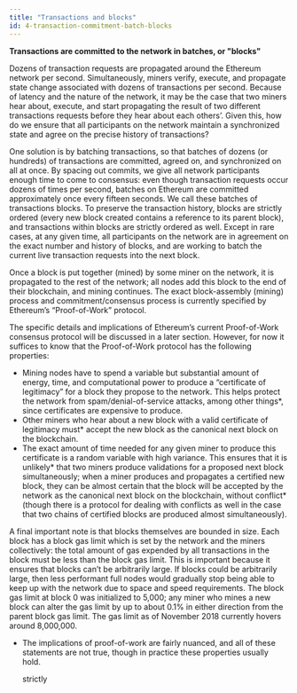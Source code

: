 ```yaml
---
title: "Transactions and blocks"
id: 4-transaction-commitment-batch-blocks
---
```


**Transactions are committed to the network in batches, or "blocks"**

Dozens of transaction requests are propagated around the Ethereum network per second. Simultaneously, miners verify, execute, and propagate state change associated with dozens of transactions per second. Because of latency and the nature of the network, it may be the case that two miners hear about, execute, and start propagating the result of two different transactions requests before they hear about each others’. Given this, how do we ensure that all participants on the network maintain a synchronized state and agree on the precise history of transactions?

One solution is by batching transactions, so that batches of dozens (or hundreds) of transactions are committed, agreed on, and synchronized on all at once. By spacing out commits, we give all network participants enough time to come to consensus: even though transaction requests occur dozens of times per second, batches on Ethereum are committed approximately once every fifteen seconds. We call these batches of transactions blocks. To preserve the transaction history, blocks are strictly ordered (every new block created contains a reference to its parent block), and transactions within blocks are strictly ordered as well. Except in rare cases, at any given time, all participants on the network are in agreement on the exact number and history of blocks, and are working to batch the current live transaction requests into the next block.

Once a block is put together (mined) by some miner on the network, it is propagated to the rest of the network; all nodes add this block to the end of their blockchain, and mining continues. The exact block-assembly (mining) process and commitment/consensus process is currently specified by Ethereum’s “Proof-of-Work” protocol.

The specific details and implications of Ethereum’s current Proof-of-Work consensus protocol will be discussed in a later section. However, for now it suffices to know that the Proof-of-Work protocol has the following properties:

- Mining nodes have to spend a variable but substantial amount of energy, time, and computational power to produce a “certificate of legitimacy” for a block they propose to the network. This helps protect the network from spam/denial-of-service attacks, among other things\*, since certificates are expensive to produce.
- Other miners who hear about a new block with a valid certificate of legitimacy must\* accept the new block as the canonical next block on the blockchain.
- The exact amount of time needed for any given miner to produce this certificate is a random variable with high variance. This ensures that it is unlikely* that two miners produce validations for a proposed next block simultaneously; when a miner produces and propagates a certified new block, they can be almost certain that the block will be accepted by the network as the canonical next block on the blockchain, without conflict* (though there is a protocol for dealing with conflicts as well in the case that two chains of certified blocks are produced almost simultaneously).

A final important note is that blocks themselves are bounded in size. Each block has a block gas limit which is set by the network and the miners collectively: the total amount of gas expended by all transactions in the block must be less than the block gas limit. This is important because it ensures that blocks can’t be arbitrarily large. If blocks could be arbitrarily large, then less performant full nodes would gradually stop being able to keep up with the network due to space and speed requirements. The block gas limit at block 0 was initialized to 5,000; any miner who mines a new block can alter the gas limit by up to about 0.1% in either direction from the parent block gas limit. The gas limit as of November 2018 currently hovers around 8,000,000.

- The implications of proof-of-work are fairly nuanced, and all of these statements are not true, though in practice these properties usually hold.

  strictly
